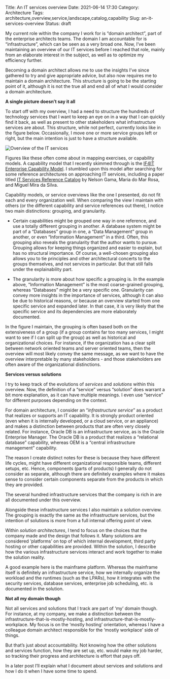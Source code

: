 Title: An IT services overview
Date: 2021-06-14 17:30
Category: Architecture
Tags: architecture,overview,service,landscape,catalog,capability
Slug: an-it-services-overview
Status: draft

My current role within the company I work for is “domain architect”, part
of the enterprise architects teams. The domain I am accountable for is 
“infrastructure”, which can be seen as a very broad one. Now, I’ve been
maintaining an overview of our IT services before I reached that role, 
mainly from an elaborate interest in the subject, as well as to optimize
my efficiency further.

Becoming a domain architect allows me to use the insights I’ve since
gathered to try and give appropriate advice, but also now requires me to
maintain a domain architecture. This structure is going to be the starting
point of it, although it is not the true all and end all of what I would
consider a domain architecture.

**A single picture doesn’t say it all**

To start off with my overview, I had a need to structure the hundreds of
technology services that I want to keep an eye on in a way that I can 
quickly find it back, as well as present to other stakeholders what 
infrastructure services are about. This structure, while not perfect, 
currently looks like in the figure below. Occasionally, I move one or
more service groups left or right, but the main intention is just to
have a structure available.

![Overview of the IT services]({static}/images/202106/it_service_overview.png)

Figures like these often come about in mapping exercises, or capability models.
A capability model that I recently skimmed through is the
[IF4IT Enterprise Capability Model](https://www.if4it.com/SYNTHESIZED/MODELS/ENTERPRISE/enterprise_capability_model.html).
I stumbled upon this model after searching for some reference architectures
on approaching IT services, including a paper titled
[IT Services Reference Catalog](https://www.researchgate.net/publication/238620971_IT_Services_Reference_Catalog)
by Nelson Gama, Maria do Mar Rosa, and Miguel Mira da Silva.

Capability models, or service overviews like the one I presented, do not fit
each and every organization well. When comparing the view I maintain with
others (or the different capability and service references out there), I
notice two main distinctions: grouping, and granularity.

- Certain capabilities might be grouped one way in one reference, and use a
  totally different grouping in another. A database system might be part of
  a “Databases” group in one, a “Data Management” group in another, or even
  “Information Management” in a third. Often, this grouping also reveals the
  granularity that the author wants to pursue.  
  Grouping allows for keeping things organized and easier to explain, but has
  no structural importance. Of course, a well-chosen grouping also allows you
  to tie principles and other architectural concerts to the groups themselves,
  and not services in particular. But that still falls under the explainability
  part.

- The granularity is more about how specific a grouping is. In the example
  above, “Information Management” is the most coarse-grained grouping, whereas
  “Databases” might be a very specific one. Granularity can convey more insights
  in the importance of services, although it can also be due to historical
  reasons, or because an overview started from one specific service and expanded
  later. In that case, it is very likely that the specific service and its
  dependencies are more elaborately documented.

In the figure I maintain, the grouping is often based both on the extensiveness 
of a group (if a group contains far too many services, I might want to see if I
can split up the group) as well as historical and organizational choices. For
instance, if the organization has a clear split between network oriented
teams and server oriented teams, then the overview will most likely convey
the same message, as we want to have the overview interpretable by many
stakeholders - and those stakeholders are often aware of the organizational
distinctions.

**Services versus solutions**

I try to keep track of the evolutions of *services* and *solutions* within this
overview. Now, the definition of a “service” versus “solution” does warrant
a bit more explanation, as it can have multiple meanings. I even use “service”
for different purposes depending on the context.

For domain architecture, I consider an “_infrastructure service_” as a product
that realizes or supports an IT capability. It is strongly product oriented
(even when it is internally developed, or a cloud service, or an appliance)
and makes a distinction between products that are often very closely related.
For instance, Oracle DB is an infrastructure service, as is the Oracle
Enterprise Manager. The Oracle DB is a product that realizes a “relational
database” capability, whereas OEM is a “central infrastructure management”
capability.

The reason I create distinct notes for these is because they have different
life cycles, might have different organizational responsible teams, different
setups, etc. Hence, components (parts of products) I generally do not consider
as separate, although there are definitely examples where it makes sense to
consider certain components separate from the products in which they are
provided.

The several hundred infrastructure services that the company is rich in are
all documented under this overview.

Alongside these infrastructure services I also maintain a solution overview.
The grouping is exactly the same as the infrastructure services, but the
intention of solutions is more from a full internal offering point of view.

Within _solution architectures_, I tend to focus on the choices that the
company made and the design that follows it. Many solutions are considered
‘platforms’ on top of which internal development, third party hosting or
other capabilities are provided. Within the solution, I describe how the
various infrastructure services interact and work together to make the
solution reality.

A good example here is the mainframe platform. Whereas the mainframe itself
is definitely an infrastructure service, how we internally organize the
workload and the runtimes (such as the LPARs), how it integrates with the
security services, database services, enterprise job scheduling, etc. is
documented in the solution.

**Not all my domain though**

Not all services and solutions that I track are part of ‘my’ domain though.
For instance, at my company, we make a distinction between the
infrastructure-that-is-mostly-hosting, and
infrastructure-that-is-mostly-workplace. My focus is on the ‘mostly hosting’
orientation, whereas I have a colleague domain architect responsible for
the ‘mostly workplace’ side of things.

But that’s just about accountability. Not knowing how the other solutions
and services function, how they are set up, etc. would make my job harder,
so tracking their progress and architecture is effort that pays off.

In a later post I’ll explain what I document about services and solutions
and how I do it when I have some time to spend.
